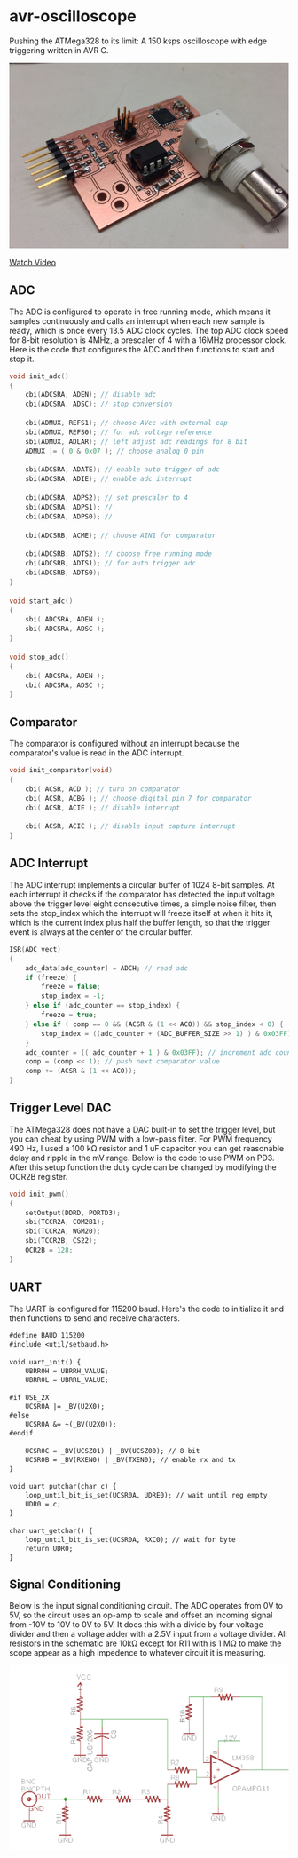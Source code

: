 # avr-oscilloscope

Pushing the ATMega328 to its limit: A 150 ksps oscilloscope with edge triggering written in AVR C.

![circuit board](board.jpg)

[Watch Video](https://vimeo.com/80199995)

## ADC
The ADC is configured to operate in free running mode, which means it samples continuously and calls an interrupt when each new sample is ready, which is once every 13.5 ADC clock cycles. The top ADC clock speed for 8-bit resolution is 4MHz, a prescaler of 4 with a 16MHz processor clock. Here is the code that configures the ADC and then functions to start and stop it.

```c
void init_adc()
{
    cbi(ADCSRA, ADEN); // disable adc
    cbi(ADCSRA, ADSC); // stop conversion

    cbi(ADMUX, REFS1); // choose AVcc with external cap
    sbi(ADMUX, REFS0); // for adc voltage reference
    sbi(ADMUX, ADLAR); // left adjust adc readings for 8 bit
    ADMUX |= ( 0 & 0x07 ); // choose analog 0 pin

    sbi(ADCSRA, ADATE); // enable auto trigger of adc
    sbi(ADCSRA, ADIE); // enable adc interrupt

    cbi(ADCSRA, ADPS2); // set prescaler to 4
    sbi(ADCSRA, ADPS1); //
    cbi(ADCSRA, ADPS0); //

    cbi(ADCSRB, ACME); // choose AIN1 for comparator

    cbi(ADCSRB, ADTS2); // choose free running mode
    cbi(ADCSRB, ADTS1); // for auto trigger adc
    cbi(ADCSRB, ADTS0);
}

void start_adc()
{
    sbi( ADCSRA, ADEN );
    sbi( ADCSRA, ADSC );
}

void stop_adc()
{
    cbi( ADCSRA, ADEN );
    cbi( ADCSRA, ADSC );
}
```

## Comparator

The comparator is configured without an interrupt because the comparator's value is read in the ADC interrupt.

```c
void init_comparator(void)
{
    cbi( ACSR, ACD ); // turn on comparator
    cbi( ACSR, ACBG ); // choose digital pin 7 for comparator
    cbi( ACSR, ACIE ); // disable interrupt

    cbi( ACSR, ACIC ); // disable input capture interrupt
}
```

## ADC Interrupt

The ADC interrupt implements a circular buffer of 1024 8-bit samples. At each interrupt it checks if the comparator has detected the input voltage above the trigger level eight consecutive times, a simple noise filter, then sets the stop_index which the interrupt will freeze itself at when it hits it, which is the current index plus half the buffer length, so that the trigger event is always at the center of the circular buffer.

```c
ISR(ADC_vect)
{
    adc_data[adc_counter] = ADCH; // read adc
    if (freeze) {
        freeze = false;
        stop_index = -1;
    } else if (adc_counter == stop_index) {
        freeze = true;
    } else if ( comp == 0 && (ACSR & (1 << ACO)) && stop_index < 0) {
        stop_index = ((adc_counter + (ADC_BUFFER_SIZE >> 1) ) & 0x03FF);
    }
    adc_counter = (( adc_counter + 1 ) & 0x03FF); // increment adc counter
    comp = (comp << 1); // push next comparator value
    comp += (ACSR & (1 << ACO));
}
```

## Trigger Level DAC

The ATMega328 does not have a DAC built-in to set the trigger level, but you can cheat by using PWM with a low-pass filter. For PWM frequency 490 Hz, I used a 100 kΩ resistor and 1 uF capacitor you can get reasonable delay and ripple in the mV range. Below is the code to use PWM on PD3. After this setup function the duty cycle can be changed by modifying the OCR2B register.

```c
void init_pwm()
{
    setOutput(DDRD, PORTD3);
    sbi(TCCR2A, COM2B1);
    sbi(TCCR2A, WGM20);
    sbi(TCCR2B, CS22);
    OCR2B = 128;
}
```

## UART

The UART is configured for 115200 baud. Here's the code to initialize it and then functions to send and receive characters.

```
#define BAUD 115200
#include <util/setbaud.h>

void uart_init() {
    UBRR0H = UBRRH_VALUE;
    UBRR0L = UBRRL_VALUE;

#if USE_2X
    UCSR0A |= _BV(U2X0);
#else
    UCSR0A &= ~(_BV(U2X0));
#endif

    UCSR0C = _BV(UCSZ01) | _BV(UCSZ00); // 8 bit
    UCSR0B = _BV(RXEN0) | _BV(TXEN0); // enable rx and tx
}

void uart_putchar(char c) {
    loop_until_bit_is_set(UCSR0A, UDRE0); // wait until reg empty
    UDR0 = c;
}

char uart_getchar() {
    loop_until_bit_is_set(UCSR0A, RXC0); // wait for byte
    return UDR0;
}
```

## Signal Conditioning

Below is the input signal conditioning circuit. The ADC operates from 0V to 5V, so the circuit uses an op-amp to scale and offset an incoming signal from -10V to 10V to 0V to 5V. It does this with a divide by four voltage divider and then a voltage adder with a 2.5V input from a voltage divider. All resistors in the schematic are 10kΩ except for R11 with is 1 MΩ to make the scope appear as a high impedence to whatever circuit it is measuring.

![circuit diagram](schematic.png)

